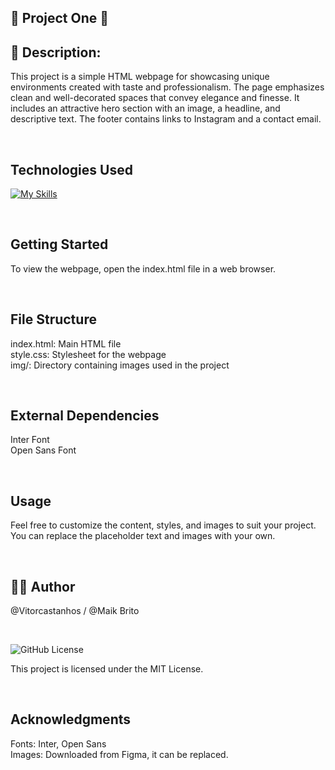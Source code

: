 ## 🚀 Project One 🚀 ##

## 📝 Description:
This project is a simple HTML webpage for showcasing unique environments created with taste and professionalism. The page emphasizes clean and well-decorated spaces that convey elegance and finesse. It includes an attractive hero section with an image, a headline, and descriptive text. The footer contains links to Instagram and a contact email.

<br>

## Technologies Used
[![My Skills](https://skillicons.dev/icons?i=html,css)](https://skillicons.dev)

<br>

## Getting Started

To view the webpage, open the index.html file in a web browser.

<br>

## File Structure

index.html: Main HTML file <br>
style.css: Stylesheet for the webpage <br>
img/: Directory containing images used in the project <br>

<br>

## External Dependencies

Inter Font <br>
Open Sans Font

<br>

## Usage

Feel free to customize the content, styles, and images to suit your project. You can replace the placeholder text and images with your own.

<br>

## 👋🏻 Author
@Vitorcastanhos / @Maik Brito

<br>

![GitHub License](https://img.shields.io/github/license/jaywcjlove/tools)

This project is licensed under the MIT License.

<br>

## Acknowledgments

Fonts: Inter, Open Sans <br>
Images: Downloaded from Figma, it can be replaced.
